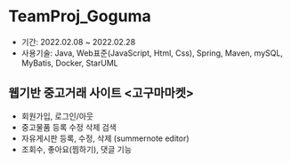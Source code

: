 # TeamProj_Goguma
* 기간: 2022.02.08 ~ 2022.02.28
* 사용기술: Java, Web표준(JavaScript, Html, Css), Spring, Maven, mySQL, MyBatis, Docker, StarUML

## 웹기반 중고거래 사이트 <고구마마켓>
 * 회원가입, 로그인/아웃 
 * 중고물품 등록 수정 삭제 검색
 * 자유게시판 등록, 수정, 삭제 (summernote editor)
 * 조회수, 좋아요(찜하기), 댓글 기능
 

